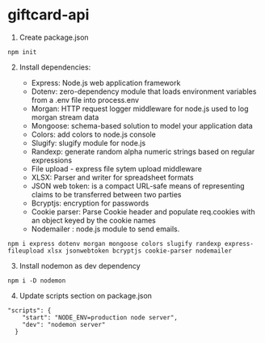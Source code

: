 # giftcard-api

1. Create package.json

```
npm init
```

2. Install dependencies:

   - Express: Node.js web application framework
   - Dotenv: zero-dependency module that loads environment variables from a .env file into process.env
   - Morgan: HTTP request logger middleware for node.js used to log morgan stream data
   - Mongoose: schema-based solution to model your application data
   - Colors: add colors to node.js console
   - Slugify: slugify module for node.js
   - Randexp: generate random alpha numeric strings based on regular expressions
   - File upload - express file sytem upload middleware
   - XLSX: Parser and writer for spreadsheet formats
   - JSON web token: is a compact URL-safe means of representing claims to be transferred between two parties
   - Bcryptjs: encryption for passwords
   - Cookie parser: Parse Cookie header and populate req.cookies with an object keyed by the cookie names
   - Nodemailer : node.js module to send emails.

```
npm i express dotenv morgan mongoose colors slugify randexp express-fileupload xlsx jsonwebtoken bcryptjs cookie-parser nodemailer

```

3. Install nodemon as dev dependency

```
npm i -D nodemon
```

4. Update scripts section on package.json

```
"scripts": {
    "start": "NODE_ENV=production node server",
    "dev": "nodemon server"
  }
```
